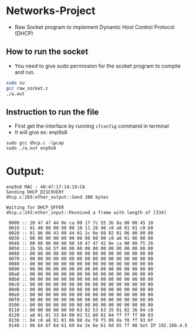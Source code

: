 # Networks-Project

* Raw Socket program to implement Dynamic Host Control Protocol (DHCP)

## How to run the socket
* You need to give sudo permission for the scoket program to compile and run.

```bash
sudo su
gcc raw_socket.c
./a.out
```

## Instruction to run the file

* First get the interface by running `ifconfig` command in terminal
* It will give ex: enp9s8
```
sudo gcc dhcp.c -lpcap
sudo ./a.out enp9s8
```

# Output:
```
enp9s8 MAC : 40:47:17:14:19:CA
Sending DHCP_DISCOVERY
dhcp.c:269:ether_output::Send 300 bytes

Waiting for DHCP_OFFER
dhcp.c:243:ether_input::Received a frame with length of [334]

 0000 :: 20 47 47 44 0e ca 00 17 7c 55 3b 8a 08 00 45 10 
 0010 :: 01 40 00 00 00 00 10 11 26 46 c0 a8 01 01 c0 b8 
 0020 :: 01 06 00 43 00 44 01 2c 0e 66 02 01 06 00 00 00 
 0030 :: 00 00 00 00 00 00 00 00 00 00 c0 a8 01 06 00 00 
 0040 :: 00 00 00 00 00 00 10 47 47 42 0e ca 00 00 f5 26 
 0050 :: 1b 5b 68 5f 00 00 00 00 00 00 00 00 00 00 00 00 
 0060 :: 00 00 00 00 00 00 00 00 00 00 00 00 00 00 00 00 
 0070 :: 00 00 00 00 00 00 00 00 00 00 00 00 00 00 00 00 
 0080 :: 00 00 00 00 00 00 00 00 00 00 00 00 00 00 00 00 
 0090 :: 00 00 00 00 00 00 00 00 00 00 00 00 00 00 00 00 
 00a0 :: 00 00 00 00 00 00 00 00 00 00 00 00 00 00 00 00 
 00b0 :: 00 00 00 00 00 00 00 00 00 00 00 00 00 00 00 00 
 00c0 :: 00 00 00 00 00 00 00 00 00 00 00 00 00 00 00 00 
 00d0 :: 00 00 00 00 00 00 00 00 00 00 00 00 00 00 00 00 
 00e0 :: 00 00 00 00 00 00 00 00 00 00 00 00 00 00 00 00 
 00f0 :: 00 00 00 00 00 00 00 00 00 00 00 00 00 00 00 00 
 0100 :: 00 00 00 00 00 00 00 00 00 00 00 00 00 00 00 00 
 0110 :: 00 00 00 00 00 00 63 82 53 63 35 01 02 36 04 c0 
 0120 :: a8 01 01 33 04 00 01 51 80 01 04 ff ff ff 00 03 
 0130 :: 04 c0 a8 01 01 06 08 da f8 f5 09 da f8 ff 93 0f 
 0140 :: 0b 64 6f 6d 61 69 6e 2e 6e 61 6d 65 ff 00 Got IP 192.168.4.5
```
